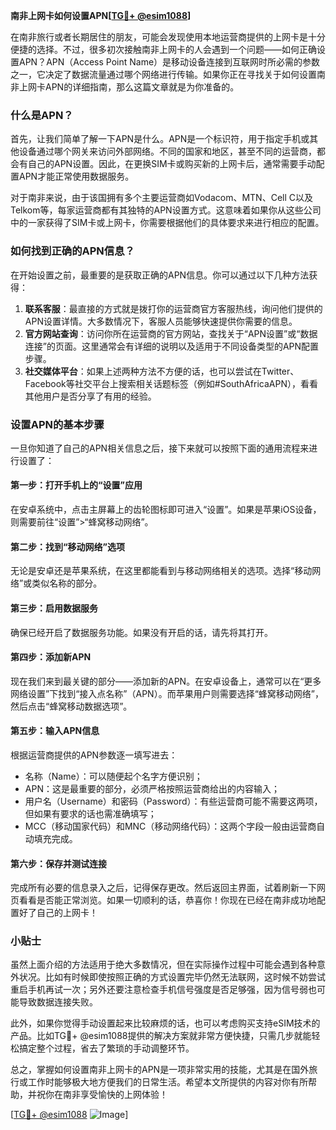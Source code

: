 **南非上网卡如何设置APN[[TG💪+ @esim1088](https://t.me/s/esim1088)]**

在南非旅行或者长期居住的朋友，可能会发现使用本地运营商提供的上网卡是十分便捷的选择。不过，很多初次接触南非上网卡的人会遇到一个问题——如何正确设置APN？APN（Access Point Name）是移动设备连接到互联网时所必需的参数之一，它决定了数据流量通过哪个网络进行传输。如果你正在寻找关于如何设置南非上网卡APN的详细指南，那么这篇文章就是为你准备的。

### 什么是APN？

首先，让我们简单了解一下APN是什么。APN是一个标识符，用于指定手机或其他设备通过哪个网关来访问外部网络。不同的国家和地区，甚至不同的运营商，都会有自己的APN设置。因此，在更换SIM卡或购买新的上网卡后，通常需要手动配置APN才能正常使用数据服务。

对于南非来说，由于该国拥有多个主要运营商如Vodacom、MTN、Cell C以及Telkom等，每家运营商都有其独特的APN设置方式。这意味着如果你从这些公司中的一家获得了SIM卡或上网卡，你需要根据他们的具体要求来进行相应的配置。

### 如何找到正确的APN信息？

在开始设置之前，最重要的是获取正确的APN信息。你可以通过以下几种方法获得：

1. **联系客服**：最直接的方式就是拨打你的运营商官方客服热线，询问他们提供的APN设置详情。大多数情况下，客服人员能够快速提供你需要的信息。
2. **官方网站查询**：访问你所在运营商的官方网站，查找关于“APN设置”或“数据连接”的页面。这里通常会有详细的说明以及适用于不同设备类型的APN配置步骤。
3. **社交媒体平台**：如果上述两种方法不方便的话，也可以尝试在Twitter、Facebook等社交平台上搜索相关话题标签（例如#SouthAfricaAPN），看看其他用户是否分享了有用的经验。

### 设置APN的基本步骤

一旦你知道了自己的APN相关信息之后，接下来就可以按照下面的通用流程来进行设置了：

#### 第一步：打开手机上的“设置”应用
在安卓系统中，点击主屏幕上的齿轮图标即可进入“设置”。如果是苹果iOS设备，则需要前往“设置”>“蜂窝移动网络”。

#### 第二步：找到“移动网络”选项
无论是安卓还是苹果系统，在这里都能看到与移动网络相关的选项。选择“移动网络”或类似名称的部分。

#### 第三步：启用数据服务
确保已经开启了数据服务功能。如果没有开启的话，请先将其打开。

#### 第四步：添加新APN
现在我们来到最关键的部分——添加新的APN。在安卓设备上，通常可以在“更多网络设置”下找到“接入点名称”（APN）。而苹果用户则需要选择“蜂窝移动网络”，然后点击“蜂窝移动数据选项”。

#### 第五步：输入APN信息
根据运营商提供的APN参数逐一填写进去：
- 名称（Name）：可以随便起个名字方便识别；
- APN：这是最重要的部分，必须严格按照运营商给出的内容输入；
- 用户名（Username）和密码（Password）：有些运营商可能不需要这两项，但如果有要求的话也需准确填写；
- MCC（移动国家代码）和MNC（移动网络代码）：这两个字段一般由运营商自动填充完成。

#### 第六步：保存并测试连接
完成所有必要的信息录入之后，记得保存更改。然后返回主界面，试着刷新一下网页看看是否能正常浏览。如果一切顺利的话，恭喜你！你现在已经在南非成功地配置好了自己的上网卡！

### 小贴士

虽然上面介绍的方法适用于绝大多数情况，但在实际操作过程中可能会遇到各种意外状况。比如有时候即使按照正确的方式设置完毕仍然无法联网，这时候不妨尝试重启手机再试一次；另外还要注意检查手机信号强度是否足够强，因为信号弱也可能导致数据连接失败。

此外，如果你觉得手动设置起来比较麻烦的话，也可以考虑购买支持eSIM技术的产品。比如TG💪+ @esim1088提供的解决方案就非常方便快捷，只需几步就能轻松搞定整个过程，省去了繁琐的手动调整环节。

总之，掌握如何设置南非上网卡的APN是一项非常实用的技能，尤其是在国外旅行或工作时能够极大地方便我们的日常生活。希望本文所提供的内容对你有所帮助，并祝你在南非享受愉快的上网体验！

[[TG💪+ @esim1088](https://t.me/s/esim1088) ![Image](https://i.postimg.cc/4NQfJmqS/Snipaste-2025-05-13-00-14-12.png)]